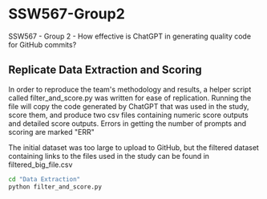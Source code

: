 # SSW567-Group2

SSW567 - Group 2 - How effective is ChatGPT in generating quality code for GitHub commits?

## Replicate Data Extraction and Scoring

In order to reproduce the team's methodology and results, a helper script called filter_and_score.py was written for ease of replication. Running the file will copy the code generated by ChatGPT that was used in the study, score them, and produce two csv files containing numeric score outputs and detailed score outputs. Errors in getting the number of prompts and scoring are marked "ERR"

The initial dataset was too large to upload to GitHub, but the filtered dataset containing links to the files used in the study can be found in filtered_big_file.csv

```bash
cd "Data Extraction"
python filter_and_score.py
```
